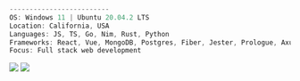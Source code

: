 ```ts
-------------------------
OS: Windows 11 | Ubuntu 20.04.2 LTS
Location: California, USA
Languages: JS, TS, Go, Nim, Rust, Python
Frameworks: React, Vue, MongoDB, Postgres, Fiber, Jester, Prologue, Axum
Focus: Full stack web development
```

![](https://github-readme-stats.vercel.app/api?username=ericarthurc&show_icons=true&theme=dark&line_height=40)
![](https://github-readme-stats.vercel.app/api/top-langs/?username=ericarthurc&hide=css,html,ejs,scss&theme=dark)

